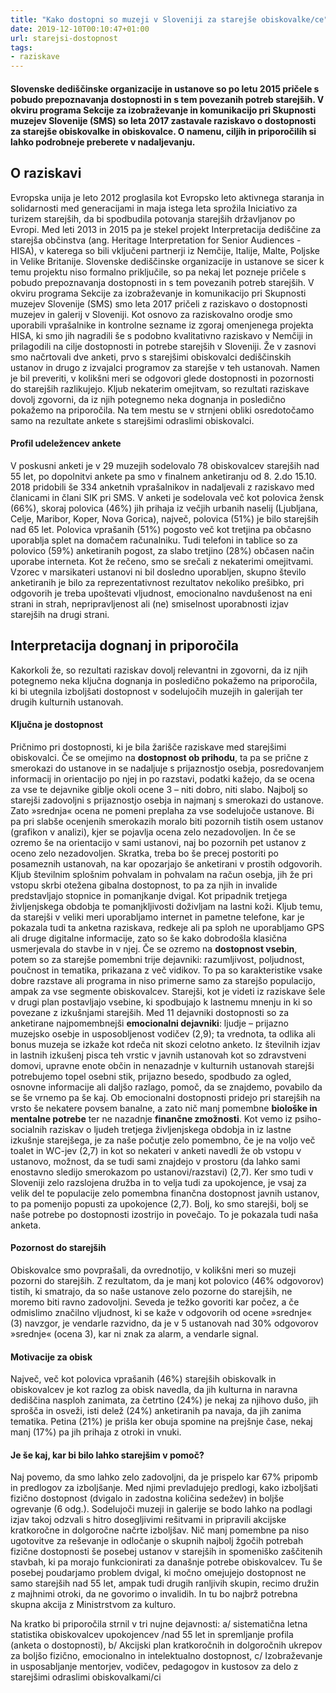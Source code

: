 ```yaml
---
title: "Kako dostopni so muzeji v Sloveniji za starejše obiskovalke/ce"
date: 2019-12-10T00:10:47+01:00
url: starejsi-dostopnost
tags:
- raziskave
---
```

#### Slovenske dediščinske organizacije in ustanove so po letu 2015 pričele s pobudo prepoznavanja dostopnosti in s tem povezanih potreb  starejših. V okviru programa Sekcije za izobraževanje in komunikacijo pri Skupnosti muzejev Slovenije (SMS) so leta 2017 zastavale raziskavo o dostopnosti za starejše obiskovalke in obiskovalce. O namenu, ciljih in priporočilih si lahko podrobneje preberete v nadaljevanju. ####


## O raziskavi ## 
Evropska unija je leto 2012 proglasila kot Evropsko leto aktivnega staranja in solidarnosti med generacijami in maja istega leta sprožila Iniciativo za turizem starejših, da bi spodbudila potovanja starejših državljanov po Evropi. Med leti 2013 in 2015 pa je stekel projekt Interpretacija dediščine za starejša občinstva (ang. Heritage Interpretation for Senior Audiences - HISA), v katerega so bili vključeni partnerji  iz Nemčije, Italije, Malte, Poljske in Velike Britanije. Slovenske dediščinske organizacije in ustanove se sicer k temu projektu niso formalno priključile, so pa nekaj let pozneje pričele s pobudo prepoznavanja dostopnosti in s tem povezanih potreb  starejših.
V okviru programa Sekcije za izobraževanje in komunikacijo pri Skupnosti muzejev Slovenije (SMS) smo leta 2017 pričeli z raziskavo o dostopnosti muzejev in galerij v Sloveniji. Kot osnovo za raziskovalno orodje smo uporabili vprašalnike in kontrolne sezname iz zgoraj omenjenega projekta HISA, ki smo jih nagradili še s podobno kvalitativno raziskavo v Nemčiji  in prilagodili na cilje dostopnosti in potrebe starejših v Sloveniji. Že v zasnovi smo načrtovali dve anketi, prvo s starejšimi obiskovalci dediščinskih ustanov in drugo z izvajalci programov za starejše v teh ustanovah. Namen je bil preveriti, v kolikšni meri se odgovori glede dostopnosti in pozornosti do starejših razlikujejo. Kljub nekaterim omejitvam, so rezultati raziskave dovolj zgovorni, da iz njih potegnemo neka dognanja in posledično pokažemo na priporočila.  Na tem mestu se v strnjeni obliki osredotočamo samo na rezultate ankete  s starejšimi odraslimi obiskovalci. 

#### Profil udeležencev ankete ####
V poskusni anketi je v 29 muzejih sodelovalo 78 obiskovalcev starejših nad 55 let, po dopolnitvi ankete pa smo v finalnem anketiranju od 8. 2.do 15.10. 2018 pridobili še 334 anketnih vprašalnikov in nadaljevali z raziskavo med članicami in člani SIK pri SMS. V anketi je sodelovala več kot polovica žensk (66%), skoraj polovica (46%) jih prihaja iz večjih urbanih naselij (Ljubljana, Celje, Maribor, Koper, Nova Gorica), največ, polovica (51%) je bilo starejših nad 65 let. Polovica vprašanih (51%) pogosto več kot tretjina pa občasno uporablja splet na domačem računalniku. Tudi telefoni in tablice so za polovico (59%) anketiranih  pogost, za slabo tretjino (28%) občasen način uporabe interneta.
Kot že rečeno, smo se srečali z nekaterimi omejitvami.  Vzorec v marsikateri ustanovi ni bil dosledno uporabljen, skupno število anketiranih je bilo za reprezentativnost rezultatov nekoliko prešibko, pri odgovorih je treba upoštevati vljudnost, emocionalno navdušenost na eni strani in strah, nepripravljenost ali (ne) smiselnost uporabnosti izjav starejših na drugi strani. 

## Interpretacija dognanj in priporočila ##
Kakorkoli že, so rezultati raziskav  dovolj relevantni in zgovorni, da iz njih potegnemo neka ključna dognanja in posledično pokažemo na priporočila, ki bi utegnila izboljšati dostopnost v sodelujočih muzejih in galerijah ter drugih kulturnih ustanovah. 

#### Ključna je dostopnost #### 
Pričnimo pri dostopnosti, ki je bila žarišče raziskave med starejšimi obiskovalci. Če se omejimo na **dostopnost ob prihodu**, ta pa se prične z smerokazi do ustanove in se nadaljuje s prijaznostjo osebja, posredovanjem informacij in orientacijo po njej in po razstavi, podatki kažejo, da se ocena za vse te dejavnike giblje okoli ocene 3 – niti dobro, niti slabo. Najbolj so starejši zadovoljni s prijaznostjo osebja in najmanj s smerokazi do ustanove. Zato »srednja« ocena ne pomeni preplaha za vse sodelujoče ustanove.  Bi pa pri slabše ocenjenih smerokazih moralo biti pozornih tistih osem ustanov (grafikon v analizi), kjer se pojavlja ocena zelo nezadovoljen. In če se ozremo še na orientacijo v sami ustanovi, naj bo pozornih pet ustanov z oceno zelo nezadovoljen. Skratka, treba bo še precej postoriti po posameznih ustanovah, na kar opozarjajo še anketirani v prostih odgovorih. Kljub številnim splošnim pohvalam in pohvalam na račun osebja, jih že pri vstopu skrbi otežena gibalna dostopnost, to pa za njih in invalide predstavljajo stopnice in pomanjkanje dvigal.  Kot pripadnik tretjega življenjskega obdobja te pomanjkljivosti doživljam na lastni koži. Kljub temu, da starejši v veliki meri uporabljamo internet in pametne telefone, kar je pokazala tudi ta anketna raziskava, redkeje ali pa sploh ne uporabljamo GPS ali druge digitalne informacije, zato so še kako dobrodošla klasična usmerjevala do stavbe in v njej. 
Če se ozremo na **dostopnost vsebin**, potem so za starejše pomembni trije dejavniki:   razumljivost, poljudnost, poučnost in tematika, prikazana z več vidikov. To pa so karakteristike vsake dobre razstave ali programa in niso primerne samo za starejšo populacijo, ampak za vse segmente obiskovalcev. Starejši, kot je videti iz raziskave šele v drugi plan postavljajo vsebine, ki spodbujajo k lastnemu mnenju in ki so povezane z izkušnjami starejših. 
Med 11 dejavniki dostopnosti so za anketirane najpomembnejši **emocionalni dejavniki**: ljudje – prijazno muzejsko osebje in usposobljenost vodičev (2,9); ta vrednota, ta odlika ali bonus muzeja se izkaže kot rdeča nit skozi celotno anketo. Iz številnih izjav in lastnih izkušenj pisca teh vrstic v javnih ustanovah kot so zdravstveni domovi, upravne enote občin in nenazadnje v  kulturnih ustanovah starejši potrebujemo topel osebni stik, prijazno besedo, spodbudo za ogled, osnovne informacije ali daljšo razlago, pomoč, da se znajdemo, povabilo da se še vrnemo pa še kaj. 
Ob emocionalni dostopnosti pridejo pri starejših na vrsto še nekatere povsem banalne, a zato nič manj pomembne **biološke in mentalne potrebe** ter ne nazadnje **finančne zmožnosti**. Kot vemo iz psiho- socialnih raziskav o ljudeh tretjega življenjskega obdobja in iz lastne izkušnje starejšega, je za naše počutje zelo pomembno, če je na voljo več toalet in WC-jev (2,7) in kot so nekateri v anketi navedli že ob vstopu v ustanovo, možnost, da se tudi sami znajdejo v prostoru (da lahko sami enostavno sledijo smerokazom po ustanovi/razstavi) (2,7). Ker smo tudi v Sloveniji zelo razslojena družba in to velja tudi za upokojence, je vsaj za velik del te populacije zelo pomembna finančna dostopnost javnih ustanov, to pa pomenijo popusti za upokojence (2,7).
Bolj, ko smo starejši, bolj se naše potrebe po dostopnosti izostrijo in povečajo. To je pokazala tudi naša anketa. 

#### Pozornost do starejših #### 
Obiskovalce smo povprašali, da ovrednotijo, v kolikšni meri so muzeji pozorni do starejših. Z rezultatom, da je manj kot polovico (46% odgovorov) tistih, ki smatrajo, da so naše ustanove zelo pozorne do starejših, ne moremo biti ravno zadovoljni. Seveda je težko govoriti kar počez, a če odmislimo značilno vljudnost, ki se kaže v odgovorih od ocene »srednje« (3) navzgor, je vendarle razvidno, da je v 5 ustanovah nad 30% odgovorov »srednje« (ocena 3), kar ni znak za alarm, a vendarle signal.

#### Motivacije za obisk #### 
Največ, več kot polovica vprašanih (46%) starejših obiskovalk in obiskovalcev je kot razlog za obisk navedla, da jih kulturna in naravna dediščina nasploh zanimata, za četrtino (24%) je nekaj za njihovo dušo, jih sprošča in osveži, isti delež (24%) anketiranih pa navaja, da jih zanima tematika. Petina (21%) je prišla ker obuja spomine na prejšnje čase, nekaj manj (17%) pa jih prihaja z otroki in vnuki.

 #### Je še kaj, kar bi bilo lahko starejšim v pomoč? ####
Naj povemo, da smo lahko zelo zadovoljni, da je prispelo kar 67% pripomb in predlogov za izboljšanje. Med njimi prevladujejo predlogi, kako izboljšati fizično dostopnost (dvigalo in zadostna količina sedežev) in boljše ogrevanje (6 odg.). Sodelujoči muzeji in galerije se bodo lahko na podlagi izjav takoj odzvali s hitro dosegljivimi rešitvami in pripravili akcijske kratkoročne in dolgoročne načrte izboljšav. Nič manj pomembne pa niso ugotovitve za reševanje in odločanje o skupnih najbolj žgočih potrebah fizične dostopnosti še posebej ustanov v starejših in spomeniško zaščitenih stavbah, ki pa morajo funkcionirati za današnje potrebe obiskovalcev. Tu še posebej poudarjamo problem dvigal, ki močno omejujejo dostopnost ne samo starejših nad 55 let, ampak tudi drugih ranljivih skupin, recimo družin z majhnimi otroki, da ne govorimo o invalidih. In tu bo najbrž potrebna skupna akcija z Ministrstvom za kulturo.

Na kratko bi priporočila strnil v tri nujne dejavnosti: a/ sistematična letna statistika obiskovalcev upokojencev /nad 55 let in spremljanje profila (anketa o dostopnosti), b/ Akcijski plan kratkoročnih in dolgoročnih ukrepov za boljšo fizično, emocionalno in intelektualno dostopnost, c/ Izobraževanje in usposabljanje mentorjev, vodičev, pedagogov in kustosov za delo z starejšimi odraslimi obiskovalkami/ci
